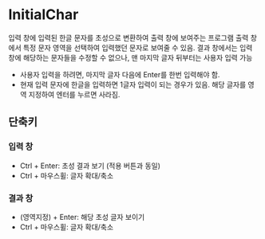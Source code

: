 
# InitialChar
입력 창에 입력된 한글 문자를 초성으로 변환하여 출력 창에 보여주는 프로그램
출력 창에서 특정 문자 영역을 선택하여 입력했던 문자로 보여줄 수 있음.
결과 창에서는 입력 창에 해당하는 문자들을 수정할 수 없으나, 맨 마지막 글자 뒤부터는 사용자 입력 가능
  * 사용자 입력을 하려면, 마지막 글자 다음에 Enter를 한번 입력해야 함.
  * 현재 입력 문자에 한글을 입력하면 1글자 입력이 되는 경우가 있음. 해당 글자를 영역 지정하여 엔터를 누르면 사라짐. 

## 단축키
### 입력 창
* Ctrl + Enter: 초성 결과 보기 (적용 버튼과 동일)
* Ctrl + 마우스휠: 글자 확대/축소

### 결과 창
* (영역지정) + Enter: 해당 초성 글자 보이기
* Ctrl + 마우스휠: 글자 확대/축소
